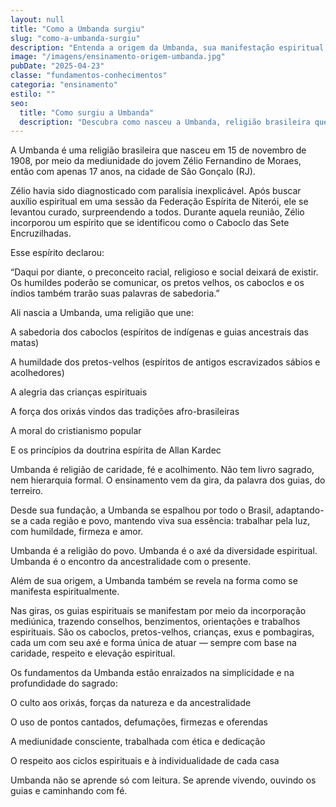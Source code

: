 ```yaml
---
layout: null
title: "Como a Umbanda surgiu"
slug: "como-a-umbanda-surgiu"
description: "Entenda a origem da Umbanda, sua manifestação espiritual e os fundamentos do seu nascimento."
image: "/imagens/ensinamento-origem-umbanda.jpg"
pubDate: "2025-04-23"
classe: "fundamentos-conhecimentos"
categoria: "ensinamento"
estilo: ""
seo:
  title: "Como surgiu a Umbanda"
  description: "Descubra como nasceu a Umbanda, religião brasileira que une fé, ancestralidade e luz espiritual."
---
```



A Umbanda é uma religião brasileira que nasceu em 15 de novembro de 1908, por meio da mediunidade do jovem Zélio Fernandino de Moraes, então com apenas 17 anos, na cidade de São Gonçalo (RJ).

Zélio havia sido diagnosticado com paralisia inexplicável. Após buscar auxílio espiritual em uma sessão da Federação Espírita de Niterói, ele se levantou curado, surpreendendo a todos. Durante aquela reunião, Zélio incorporou um espírito que se identificou como o Caboclo das Sete Encruzilhadas.

Esse espírito declarou:

“Daqui por diante, o preconceito racial, religioso e social deixará de existir. Os humildes poderão se comunicar, os pretos velhos, os caboclos e os índios também trarão suas palavras de sabedoria.”

Ali nascia a Umbanda, uma religião que une:

A sabedoria dos caboclos (espíritos de indígenas e guias ancestrais das matas)

A humildade dos pretos-velhos (espíritos de antigos escravizados sábios e acolhedores)

A alegria das crianças espirituais

A força dos orixás vindos das tradições afro-brasileiras

A moral do cristianismo popular

E os princípios da doutrina espírita de Allan Kardec

Umbanda é religião de caridade, fé e acolhimento. Não tem livro sagrado, nem hierarquia formal. O ensinamento vem da gira, da palavra dos guias, do terreiro.

Desde sua fundação, a Umbanda se espalhou por todo o Brasil, adaptando-se a cada região e povo, mantendo viva sua essência: trabalhar pela luz, com humildade, firmeza e amor.

Umbanda é a religião do povo.
Umbanda é o axé da diversidade espiritual.
Umbanda é o encontro da ancestralidade com o presente.

Além de sua origem, a Umbanda também se revela na forma como se manifesta espiritualmente.

Nas giras, os guias espirituais se manifestam por meio da incorporação mediúnica, trazendo conselhos, benzimentos, orientações e trabalhos espirituais. São os caboclos, pretos-velhos, crianças, exus e pombagiras, cada um com seu axé e forma única de atuar — sempre com base na caridade, respeito e elevação espiritual.

Os fundamentos da Umbanda estão enraizados na simplicidade e na profundidade do sagrado:

O culto aos orixás, forças da natureza e da ancestralidade

O uso de pontos cantados, defumações, firmezas e oferendas

A mediunidade consciente, trabalhada com ética e dedicação

O respeito aos ciclos espirituais e à individualidade de cada casa

Umbanda não se aprende só com leitura. Se aprende vivendo, ouvindo os guias e caminhando com fé.
